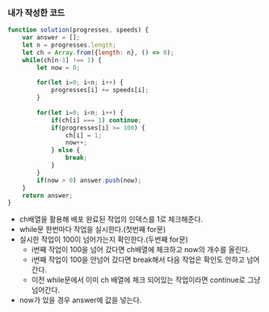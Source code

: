 ### 내가 작성한 코드

```jsx
function solution(progresses, speeds) {
    var answer = [];
    let n = progresses.length;
    let ch = Array.from({length: n}, () => 0);
    while(ch[n-1] !== 1) {
        let now = 0;
        
        for(let i=0; i<n; i++) {
            progresses[i] += speeds[i];
        }
        
        for(let i=0; i<n; i++) {
            if(ch[i] === 1) continue;
            if(progresses[i] >= 100) {
                ch[i] = 1;
                now++;
            } else {
                break;
            }
        }
        if(now > 0) answer.push(now);
    }
    return answer;
}
```

- ch배열을 활용해 배포 완료된 작업의 인덱스를 1로 체크해준다.
- while문 한번마다 작업을 실시한다.(첫번째 for문)
- 실시한 작업이 100이 넘어가는지 확인한다.(두번째 for문)
    - i번째 작업이 100을 넘어 갔다면 ch배열에 체크하고 now의 개수를 올린다.
    - i번째 작업이 100을 안넘어 갔다면 break해서 다음 작업은 확인도 안하고 넘어간다.
    - 이전 while문에서 이미 ch 배열에 체크 되어있는 작업이라면 continue로 그냥 넘어간다.
- now가 있을 경우 answer에 값을 넣는다.